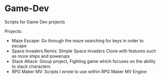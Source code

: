 # Game-Dev

Scripts for Game Dev projects

Projects:
- Maze Escape: Go through the maze searching for keys in order to escape
- Space Invaders Remix: Simple Space Invaders Clone with features such as more ships and powerups
- Stack Attack: Group project, Fighting game which focuses on the ability to stack characters
- RPG Maker MV: Scripts I wrote to use within RPG Maker MV Engine
